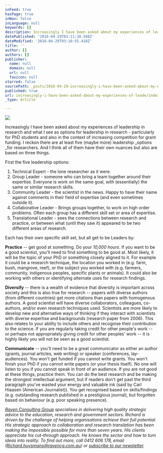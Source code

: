 ```yaml
---
inFeed: true
hasPage: true
inNav: false
inLanguage: null
keywords: []
description: Increasingly I have been asked about my experiences of leadership in research and what I see as options for leadership in research - particularly for PhD students and also in the context of increasing competition for grant funding. I reckon there are at least five (maybe more) leadership options for researchers. And I think all of them have their own nuances but also are based on three things.
datePublished: '2016-04-29T03:11:38.948Z'
dateModified: '2016-04-29T03:10:55.410Z'
title: ''
author: []
authors: []
publisher:
  name: null
  domain: null
  url: null
  favicon: null
starred: false
sourcePath: _posts/2016-04-29-increasingly-i-have-been-asked-about-my-experiences-of-leade.md
published: true
url: increasingly-i-have-been-asked-about-my-experiences-of-leade/index.html
_type: Article

---
```

![](https://the-grid-user-content.s3-us-west-2.amazonaws.com/e3df33b9-7850-405e-b183-3dc3a700926c.jpg)

Increasingly I have been asked about my experiences of leadership in research and what I see as options for leadership in research - particularly for PhD students and also in the context of increasing competition for grant funding. I reckon there are at least five (maybe more) leadership _options _for researchers. And I think all of them have their own nuances but also are based on three things.

First the five leadership options:

1. Technical Expert - the lone researcher as it were.
2. Group Leader - someone who can bring a team together around their expertise. Everyone is work on the same goal, with (essentially) the same or similar research skills.
3. Community Leader - the scientist in the news. Happy to have their name against comments in their field of expertise (and even sometimes outside it).
4. Collaborative Leader - Brings groups together, to work on high order problems. Often each group has a different skill set or area of expertise.
5. Translational Leader - sees the connections between research and practice, or between what (until they saw it) appeared to be two different areas of research.

Each has their own specific skill set, but all get to be Leaders by:

**Practice** -- get good at something. Do your _10,000 hours_. If you want to be a good scientist, you'll need to find something to be good at. Most likely, it will be the topic of your PhD or something closely aligned to it. For example it could be a research technique, the location you worked in (e.g. farm, bush, mangrove, reef), or the subject you worked with (e.g. farmers, community, indigenous peoples, specific plants or animals). It could also be working with others or identifying alternate uses for research findings.

**Diversify** -- there is a wealth of evidence that diversity is important across society and this is also true for research -- papers with diverse authors (from different countries) get more citations than papers with homogenous authors. A good scientist will have diverse collaborators, colleagues, co-authors, and/or even research techniques used. Scientists are more likely to develop new and alternative ways of thinking if they interact with scientists with diverse expertise and backgrounds (research paper from 2006). This also relates to your ability to include others and recognise their contribution to the science. If you are regularly taking credit for other people's work -- or perhaps not appropriately giving credit for other peoples' work -- it is highly likely you will not be seen as a good scientist.

**Communicate** -- you'll need to be a great communicator as either an author (grants, journal articles, web writing) or speaker (conferences, lay-audiences). You won't get funded if you cannot write grants. You won't finish your PhD if you cannot write papers (or your thesis itself). No one will listen to you if you cannot speak in front of an audience. If you are not good at these things, practice them. You can do the best research and be making the strongest intellectual argument, but if readers don't get past the third paragraph you've wasted your energy and valuable ink (said by Carl Hiaasen (American Journalist)). You get recognised based on skills/findings (e.g. outstanding research published in a prestigious journal), but forgotten based on behaviour (e.g. poor speaking presence).

_[Raven Consulting Group][0] specialises in delivering high quality strategic advice to the education, research and government sectors. Richard is driven by the challenge of helping organisations achieve their full potential. His strategic approach to collaboration and research translation has been making the impossible possible for more than seven years. His clients appreciate his cut-through approach. He knows the sector and how to turn ideas into reality. To find out more, call 0412 606 178, email ([Richard.huysmans@ravencg.com.au][1]) or [subscribe to our newsletter][2]._

[0]: http://www.ravencg.com.au/
[1]: mailto:Richard.huysmans@ravencg.com.au
[2]: http://vbic.us7.list-manage1.com/subscribe?u=2cc4239758d763b87b7070e86&id=5606321d11